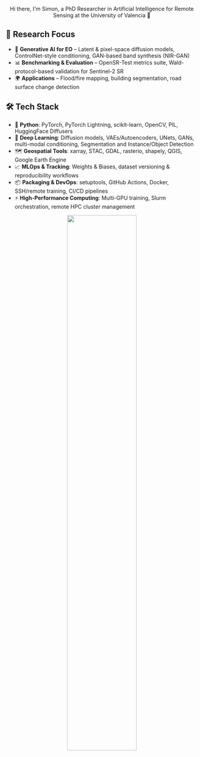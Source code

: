 
<p align="center">
Hi there, I'm Simon, a PhD Researcher in Artificial Intelligence for Remote Sensing at the University of Valencia 👋  
</p>

## 🔬 Research Focus  

- 🧠 **Generative AI for EO** – Latent & pixel-space diffusion models, ControlNet-style conditioning, GAN-based band synthesis (NIR-GAN)  
- 📊 **Benchmarking & Evaluation** – OpenSR-Test metrics suite, Wald-protocol-based validation for Sentinel-2 SR  
- 🌍 **Applications** – Flood/fire mapping, building segmentation, road surface change detection  


## 🛠 Tech Stack   

- 🐍 **Python**: PyTorch, PyTorch Lightning, scikit-learn, OpenCV, PIL, HuggingFace Diffusers
- 🧠 **Deep Learning**: Diffusion models, VAEs/Autoencoders, UNets, GANs, multi-modal conditioning, Segmentation and Instance/Object Detection 
- 🗺 **Geospatial Tools**: xarray, STAC, GDAL, rasterio, shapely, QGIS, Google Earth Engine  
- 📈 **MLOps & Tracking**: Weights & Biases, dataset versioning & reproducibility workflows  
- 📦 **Packaging & DevOps**: setuptools, GitHub Actions, Docker, SSH/remote training, CI/CD pipelines  
- ⚡ **High-Performance Computing**: Multi-GPU training, Slurm orchestration, remote HPC cluster management  




<!---!
<p align="center">
  <img src="https://github-readme-stats-git-masterrstaa-rickstaa.vercel.app/api?username=simon-donike" />
</p>-->

<!---![](https://github-readme-stats-git-masterrstaa-rickstaa.vercel.app/api?username=simon-donike)-->
<!---![](https://komarev.com/ghpvc/?simon-donike)-->
<!---![](https://github-readme-activity-graph.cyclic.app/graph?username=simon-donike)-->
<!---![](20230422_Europe.jpg)-->

<!---!
<p align="center">
  <img src="https://github-readme-stats-git-masterrstaa-rickstaa.vercel.app/api?username=simon-donike" />
</p>-->

<!---![](https://github-readme-stats-git-masterrstaa-rickstaa.vercel.app/api?username=simon-donike)-->
<!---![](https://komarev.com/ghpvc/?simon-donike)-->
<!---![](https://github-readme-activity-graph.cyclic.app/graph?username=simon-donike)-->
<!---![](20230422_Europe.jpg)-->

<p align="center">
  <a href="https://www.star-history.com/#simon-donike/Remote-Sensing-SRGAN&ESAOpenSR/opensr-model&ESAOpenSR/SEN2SR&ESAOpenSR/opensr-utils&Date">
    <img src="https://api.star-history.com/svg?repos=simon-donike/Remote-Sensing-SRGAN,ESAOpenSR/opensr-model,ESAOpenSR/SEN2SR,ESAOpenSR/opensr-utils&type=Date" width="60%">
  </a>
</p>
